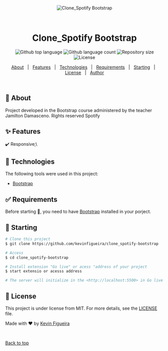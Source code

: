 <div align="center" id="top"> 
  <img src="./assets/img/app.gif" alt="Clone_Spotify Bootstrap" />

  &#xa0;

  <!-- <a href="https://clone_spotifybootstrap.netlify.app">Demo</a> -->
</div>

<h1 align="center">Clone_Spotify Bootstrap</h1>

<p align="center">
  <img alt="Github top language" src="https://img.shields.io/github/languages/top/kevinfigueira/clone_spotify-bootstrap?color=56BEB8">

  <img alt="Github language count" src="https://img.shields.io/github/languages/count/kevinfigueira/clone_spotify-bootstrap?color=56BEB8">

  <img alt="Repository size" src="https://img.shields.io/github/repo-size/kevinfigueira/clone_spotify-bootstrap?color=56BEB8">

  <img alt="License" src="https://img.shields.io/github/license/kevinfigueira/clone_spotify-bootstrap?color=56BEB8">

  <!-- <img alt="Github issues" src="https://img.shields.io/github/issues/{{YOUR_GITHUB_USERNAME}}/clone_spotify-bootstrap?color=56BEB8" /> -->

  <!-- <img alt="Github forks" src="https://img.shields.io/github/forks/{{YOUR_GITHUB_USERNAME}}/clone_spotify-bootstrap?color=56BEB8" /> -->

  <!-- <img alt="Github stars" src="https://img.shields.io/github/stars/{{YOUR_GITHUB_USERNAME}}/clone_spotify-bootstrap?color=56BEB8" /> -->
</p>

<!-- Status -->

<!-- <h4 align="center"> 
	🚧  Clone_Spotify Bootstrap 🚀 Under construction...  🚧
</h4> 

<hr> -->

<p align="center">
  <a href="#dart-about">About</a> &#xa0; | &#xa0; 
  <a href="#sparkles-features">Features</a> &#xa0; | &#xa0;
  <a href="#rocket-technologies">Technologies</a> &#xa0; | &#xa0;
  <a href="#white_check_mark-requirements">Requirements</a> &#xa0; | &#xa0;
  <a href="#checkered_flag-starting">Starting</a> &#xa0; | &#xa0;
  <a href="#memo-license">License</a> &#xa0; | &#xa0;
  <a href="https://github.com/kevinfigueira" target="_blank">Author</a>
</p>

<br>

## :dart: About ##

Project developed in the Bootstrap course administered by the teacher Jamilton Damasceno. Rights reserved Spotify

## :sparkles: Features ##

:heavy_check_mark: Responsive;\

## :rocket: Technologies ##

The following tools were used in this project:

- [Bootstrap](https://getbootstrap.com/)

## :white_check_mark: Requirements ##

Before starting :checkered_flag:, you need to have [Bootstrap](https://getbootstrap.com/) installed in your porject.

## :checkered_flag: Starting ##

```bash
# Clone this project
$ git clone https://github.com/kevinfigueira/clone_spotify-bootstrap

# Access
$ cd clone_spotify-bootstrap

# Install extension "Go live" or acess "address of your project
$ start extensio or acesss address

# The server will initialize in the <http://localhost:5500> in Go live
```

## :memo: License ##

This project is under license from MIT. For more details, see the [LICENSE](LICENSE.md) file.


Made with :heart: by <a href="https://github.com/kevinfigueira" target="_blank">Kevin Figueira</a>

&#xa0;

<a href="#top">Back to top</a>
